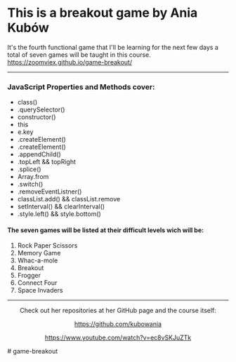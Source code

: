 <h1>This is a breakout game by Ania Kubów</h1>

It's the fourth functional game that I'll be learning for the next few days a total of seven games will be taught in this course.
<a>https://zoomviex.github.io/game-breakout/</a>
<hr>
<div>
<h3>JavaScript Properties and Methods cover:</h3>
<ul>
  <li>class()
  <li>.querySelector()
  <li>constructor()
  <li>this
  <li>e.key
  <li>.createElement()
  <li>.createElement()
  <li>.appendChild()
  <li>.topLeft && topRight
  <li>.splice()
  <li>Array.from
  <li>.switch()
  <li>.removeEventListner()
  <li>classList.add() && classList.remove
  <li>setInterval() && clearInterval()
  <li>.style.left() && style.bottom()
</ul>
</div>
<h4>The seven games will be listed at their difficult levels wich will be:</h4>
<ol>
  <li>Rock Paper Scissors
  <li>Memory Game
  <li>Whac-a-mole
  <li>Breakout
  <li>Frogger
  <li>Connect Four
  <li>Space Invaders
</ol>

<div>
<hr>
<div align= "center">
Check out her repositories at her GitHub page and the course itself:


<a>https://github.com/kubowania</a>

<a>https://www.youtube.com/watch?v=ec8vSKJuZTk</a>
</div>
# game-breakout
